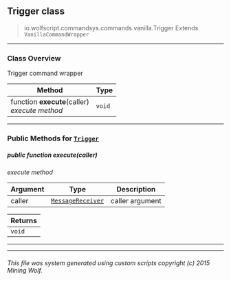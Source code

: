 ## Trigger __class__

>io.wolfscript.commandsys.commands.vanilla.Trigger
>Extends `VanillaCommandWrapper`

---

### Class Overview

Trigger command wrapper

Method | Type   
--- | :--- 
 function __execute__(caller) <br> _execute method_ | `void`



---


### Public Methods for [`Trigger`](Trigger.md)

##### <a id='execute'></a>public  function __execute__(caller)

_execute method_

Argument | Type | Description  
--- | --- | --- 
caller | [`MessageReceiver`](../../../chat/MessageReceiver.md) | caller argument

Returns | 
--- | 
`void` |


---
---


###### This file was system generated using custom scripts copyright (c) 2015 Mining Wolf.
	

